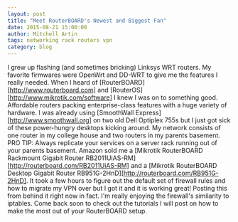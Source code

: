 ```yaml
---
layout: post
title: "Meet RouterBOARD's Newest and Biggest Fan"
date: 2015-08-21 15:00:00
author: Mitchell Artin
tags: networking rack routers vpn
category: blog
---
```

I grew up flashing (and sometimes bricking) Linksys WRT routers.  My favorite firmwares were OpenWrt and DD-WRT to give me the features I really needed.  When I heard of [RouterBOARD][http://www.routerboard.com] and [RouterOS][http://www.mikrotik.com/software] I knew I was on to something good.  Affordable routers packing enterprise-class features with a huge variety of hardware.  I was already using [SmoothWall Express][http://www.smoothwall.org] on two old Dell Optiplex 755s but I just got sick of these power-hungry desktops kicking around.  My network consists of one router in my college house and two routers in my parents basement.  PRO TIP: Always replicate your services on a server rack running out of your parents basement.  Amazon sold me a [Mikrotik RouterBOARD Rackmount Gigabit Router RB2011UiAS-RM][http://routerboard.com/RB2011UiAS-RM] and a [Mikrotik RouterBOARD Desktop Gigabit Router RB951G-2HnD][http://routerboard.com/RB951G-2HnD].  It took a few hours to figure out the default set of firewall rules and how to migrate my VPN over but I got it and it is working great!  Posting this from behind it right now in fact.  I'm really enjoying the firewall's similarity to iptables.  Come back soon to check out the tutorials I will post on how to make the most out of your RouterBOARD setup.